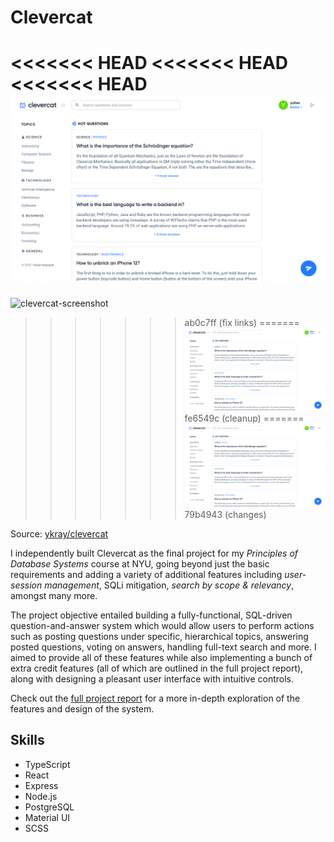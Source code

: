 # Clevercat

<<<<<<< HEAD
<<<<<<< HEAD
<<<<<<< HEAD
![clevercat-screenshot](/assets/clevercat-ss.png)
=======
![clevercat-screenshot](/images/clevercat-ss.png)
>>>>>>> ab0c7ff (fix links)
=======
![clevercat-screenshot](/assets/clevercat-ss.png)
>>>>>>> fe6549c (cleanup)
=======
![clevercat-screenshot](/assets/clevercat-ss.png)
>>>>>>> 79b4943 (changes)

Source: [ykray/clevercat](https://github.com/ykray/Clevercat)

I independently built Clevercat as the final project for my _Principles of Database Systems_ course at NYU, going beyond just the basic requirements and adding a variety of additional features including _user-session management_, SQLi mitigation, _search by scope & relevancy_, amongst many more.

The project objective entailed building a fully-functional, SQL-driven question-and-answer system which would allow users to perform actions such as posting questions under specific, hierarchical topics, answering posted questions, voting on answers, handling full-text search and more. I aimed to provide all of these features while also implementing a bunch of extra credit features (all of which are outlined in the full project report), along with designing a pleasant user interface with intuitive controls.

Check out the [full project report](https://docs.google.com/document/d/1zMaOHhK5QVISJhw-zEy4btloMn8hCeytYXa21A--pWg/edit?usp=sharing) for a more in-depth exploration of the features and design of the system.

## Skills

- TypeScript
- React
- Express
- Node.js
- PostgreSQL
- Material UI
- SCSS
